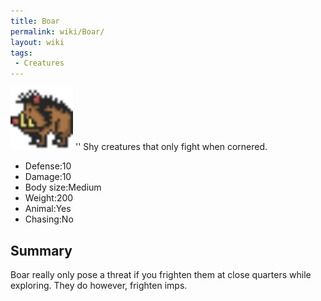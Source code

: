 ```yaml
---
title: Boar
permalink: wiki/Boar/
layout: wiki
tags:
 - Creatures
---
```


<img src="boar.png" title="fig:boar.png" alt="boar.png" width="100" />
'' Shy creatures that only fight when cornered.

-   Defense:10
-   Damage:10
-   Body size:Medium
-   Weight:200
-   Animal:Yes
-   Chasing:No

Summary
-------

Boar really only pose a threat if you frighten them at close quarters
while exploring. They do however, frighten imps.
